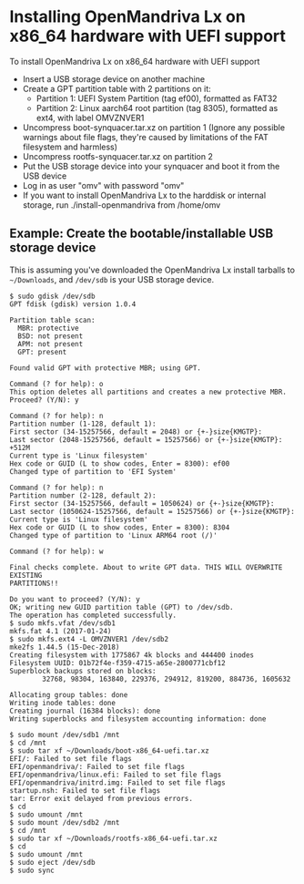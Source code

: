 # Installing OpenMandriva Lx on x86_64 hardware with UEFI support
To install OpenMandriva Lx on x86_64 hardware with UEFI support

* Insert a USB storage device on another machine
* Create a GPT partition table with 2 partitions on it:
  * Partition 1: UEFI System Partition (tag ef00), formatted as FAT32
  * Partition 2: Linux aarch64 root partition (tag 8305), formatted as ext4, with label OMVZNVER1
* Uncompress boot-synquacer.tar.xz on partition 1 (Ignore any possible warnings about file flags, they're caused by limitations of the FAT filesystem and harmless)
* Uncompress rootfs-synquacer.tar.xz on partition 2
* Put the USB storage device into your synquacer and boot it from the USB device
* Log in as user "omv" with password "omv"
* If you want to install OpenMandriva Lx to the harddisk or internal storage,
  run ./install-openmandriva from /home/omv

## Example: Create the bootable/installable USB storage device
This is assuming you've downloaded the OpenMandriva Lx install tarballs to
`~/Downloads`, and `/dev/sdb` is your USB storage device.
```
$ sudo gdisk /dev/sdb
GPT fdisk (gdisk) version 1.0.4

Partition table scan:
  MBR: protective
  BSD: not present
  APM: not present
  GPT: present

Found valid GPT with protective MBR; using GPT.

Command (? for help): o
This option deletes all partitions and creates a new protective MBR.
Proceed? (Y/N): y

Command (? for help): n
Partition number (1-128, default 1): 
First sector (34-15257566, default = 2048) or {+-}size{KMGTP}: 
Last sector (2048-15257566, default = 15257566) or {+-}size{KMGTP}: +512M
Current type is 'Linux filesystem'
Hex code or GUID (L to show codes, Enter = 8300): ef00
Changed type of partition to 'EFI System'

Command (? for help): n
Partition number (2-128, default 2): 
First sector (34-15257566, default = 1050624) or {+-}size{KMGTP}: 
Last sector (1050624-15257566, default = 15257566) or {+-}size{KMGTP}: 
Current type is 'Linux filesystem'
Hex code or GUID (L to show codes, Enter = 8300): 8304
Changed type of partition to 'Linux ARM64 root (/)'

Command (? for help): w

Final checks complete. About to write GPT data. THIS WILL OVERWRITE EXISTING
PARTITIONS!!

Do you want to proceed? (Y/N): y
OK; writing new GUID partition table (GPT) to /dev/sdb.
The operation has completed successfully.
$ sudo mkfs.vfat /dev/sdb1
mkfs.fat 4.1 (2017-01-24)
$ sudo mkfs.ext4 -L OMVZNVER1 /dev/sdb2
mke2fs 1.44.5 (15-Dec-2018)
Creating filesystem with 1775867 4k blocks and 444400 inodes
Filesystem UUID: 01b72f4e-f359-4715-a65e-2800771cbf12
Superblock backups stored on blocks: 
        32768, 98304, 163840, 229376, 294912, 819200, 884736, 1605632

Allocating group tables: done                            
Writing inode tables: done                            
Creating journal (16384 blocks): done
Writing superblocks and filesystem accounting information: done 

$ sudo mount /dev/sdb1 /mnt
$ cd /mnt
$ sudo tar xf ~/Downloads/boot-x86_64-uefi.tar.xz
EFI/: Failed to set file flags
EFI/openmandriva/: Failed to set file flags
EFI/openmandriva/linux.efi: Failed to set file flags
EFI/openmandriva/initrd.img: Failed to set file flags
startup.nsh: Failed to set file flags
tar: Error exit delayed from previous errors.
$ cd
$ sudo umount /mnt
$ sudo mount /dev/sdb2 /mnt
$ cd /mnt
$ sudo tar xf ~/Downloads/rootfs-x86_64-uefi.tar.xz
$ cd
$ sudo umount /mnt
$ sudo eject /dev/sdb
$ sudo sync
```
